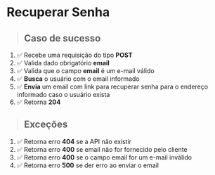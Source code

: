 # Recuperar Senha

> ## Caso de sucesso

1. ✅ Recebe uma requisição do tipo **POST**
2. ✅ Valida dado obrigatório **email**
3. ✅ Valida que o campo **email** é um e-mail válido
4. ✅ **Busca** o usuário com o email informado
5. ✅ **Envia** um email com link para recuperar senha para o endereço informado caso o usuário exista
6. ✅ Retorna **204** 

> ## Exceções

1. ✅ Retorna erro **404** se a API não existir
2. ✅ Retorna erro **400** se email não for fornecido pelo cliente
3. ✅ Retorna erro **400** se o campo email for um e-mail inválido
4. ✅ Retorna erro **500** se der erro ao enviar o email

